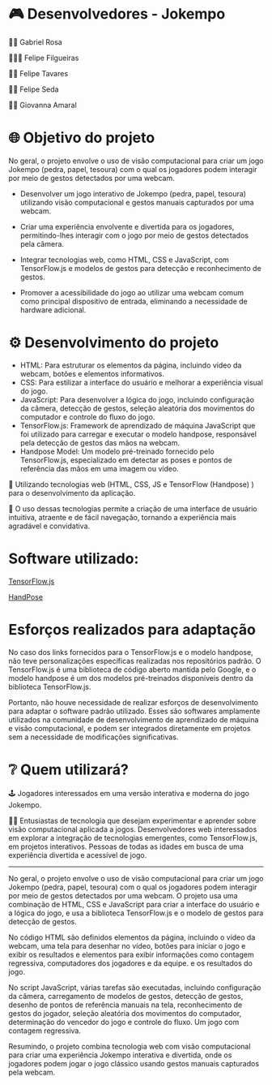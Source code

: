 # 🎮 Desenvolvedores - Jokempo 

👦🏽 Gabriel Rosa

🧔🏻‍♂️ Felipe Filgueiras

👦🏻 Felipe Tavares

👦🏻 Felipe Seda

👩🏻 Giovanna Amaral

# 🌐 Objetivo do projeto

No geral, o projeto envolve o uso de visão computacional para criar um jogo Jokempo (pedra, papel, tesoura) com o qual os jogadores podem interagir por meio de gestos detectados por uma webcam.

- Desenvolver um jogo interativo de Jokempo (pedra, papel, tesoura) utilizando visão computacional e gestos manuais capturados por uma webcam.

- Criar uma experiência envolvente e divertida para os jogadores, permitindo-lhes interagir com o jogo por meio de gestos detectados pela câmera.

- Integrar tecnologias web, como HTML, CSS e JavaScript, com TensorFlow.js e modelos de gestos para detecção e reconhecimento de gestos.

- Promover a acessibilidade do jogo ao utilizar uma webcam comum como principal dispositivo de entrada, eliminando a necessidade de hardware adicional.

# ⚙️ Desenvolvimento do projeto

- HTML: Para estruturar os elementos da página, incluindo vídeo da webcam, botões e elementos informativos.
- CSS: Para estilizar a interface do usuário e melhorar a experiência visual do jogo.
- JavaScript: Para desenvolver a lógica do jogo, incluindo configuração da câmera, detecção de gestos, seleção aleatória dos movimentos do computador e controle do fluxo do jogo.
- TensorFlow.js: Framework de aprendizado de máquina JavaScript que foi utilizado para carregar e executar o modelo handpose, responsável pela detecção de gestos das mãos na webcam.
- Handpose Model: Um modelo pré-treinado fornecido pelo TensorFlow.js, especializado em detectar as poses e pontos de referência das mãos em uma imagem ou vídeo.


🚀 Utilizando tecnologias web (HTML, CSS, JS e TensorFlow (Handpose) ) para o desenvolvimento da aplicação.

🎨 O uso dessas tecnologias permite a criação de uma interface de usuário intuitiva, atraente e de fácil navegação, tornando a experiência mais agradável e convidativa.

# Software utilizado: 

[TensorFlow.js](https://github.com/tensorflow/tfjs)

[HandPose](https://cdn.jsdelivr.net/npm/@tensorflow-models/handpose)

# Esforços realizados para adaptação

No caso dos links fornecidos para o TensorFlow.js e o modelo handpose, não teve personalizações específicas realizadas nos repositórios padrão. O TensorFlow.js é uma biblioteca de código aberto mantida pelo Google, e o modelo handpose é um dos modelos pré-treinados disponíveis dentro da biblioteca TensorFlow.js.

Portanto, não houve necessidade de realizar esforços de desenvolvimento para adaptar o software padrão utilizado. Esses são softwares amplamente utilizados na comunidade de desenvolvimento de aprendizado de máquina e visão computacional, e podem ser integrados diretamente em projetos sem a necessidade de modificações significativas.

# ❔ Quem utilizará?

🕹️ Jogadores interessados em uma versão interativa e moderna do jogo Jokempo.


✍🏻 Entusiastas de tecnologia que desejam experimentar e aprender sobre visão computacional aplicada a jogos.
Desenvolvedores web interessados em explorar a integração de tecnologias emergentes, como TensorFlow.js, em projetos interativos.
Pessoas de todas as idades em busca de uma experiência divertida e acessível de jogo.


---------------------------------------------------------------------------------------------------------------------


No geral, o projeto envolve o uso de visão computacional para criar um jogo Jokempo (pedra, papel, tesoura) com o qual os jogadores podem interagir por meio de gestos detectados por uma webcam. O projeto usa uma combinação de HTML, CSS e JavaScript para criar a interface do usuário e a lógica do jogo, e usa a biblioteca TensorFlow.js e o modelo de gestos para detecção de gestos.

No código HTML são definidos elementos da página, incluindo o vídeo da webcam, uma tela para desenhar no vídeo, botões para iniciar o jogo e exibir os resultados e elementos para exibir informações como contagem regressiva, computadores dos jogadores e da equipe. e os resultados do jogo.


No script JavaScript, várias tarefas são executadas, incluindo configuração da câmera, carregamento de modelos de gestos, detecção de gestos, desenho de pontos de referência manuais na tela, reconhecimento de gestos do jogador, seleção aleatória dos movimentos do computador, determinação do vencedor do jogo e controle do fluxo. Um jogo com contagem regressiva.

Resumindo, o projeto combina tecnologia web com visão computacional para criar uma experiência Jokempo interativa e divertida, onde os jogadores podem jogar o jogo clássico usando gestos manuais capturados pela webcam.
